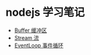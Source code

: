 # nodejs 学习笔记
* [Buffer 缓冲区](https://github.com/woai3c/nodejs-learning-notes/blob/main/doc/buffer.md)
* [Stream 流](https://github.com/woai3c/nodejs-learning-notes/blob/main/doc/stream.md)
* [EventLoop 事件循环](https://github.com/woai3c/nodejs-learning-notes/blob/main/doc/eventLoop.md)
